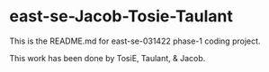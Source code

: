 # east-se-Jacob-Tosie-Taulant

This is the README.md for east-se-031422 phase-1 coding project.

This work has been done by TosiE, Taulant, & Jacob.

